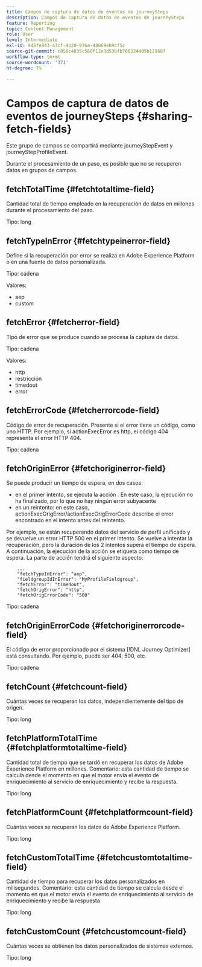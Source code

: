 ```yaml
---
title: Campos de captura de datos de eventos de journeySteps
description: Campos de captura de datos de eventos de journeySteps
feature: Reporting
topic: Content Management
role: User
level: Intermediate
exl-id: 948fe843-47cf-4b20-976a-48069eb9cf5c
source-git-commit: c058c4835c560f12e3d53bfb766324405b12968f
workflow-type: tm+mt
source-wordcount: '371'
ht-degree: 7%

---
```


# Campos de captura de datos de eventos de journeySteps {#sharing-fetch-fields}

Este grupo de campos se compartirá mediante journeyStepEvent y journeyStepProfileEvent.

Durante el procesamiento de un paso, es posible que no se recuperen datos en grupos de campos.

## fetchTotalTime {#fetchtotaltime-field}

Cantidad total de tiempo empleado en la recuperación de datos en millones durante el procesamiento del paso.

Tipo: long

## fetchTypeInError {#fetchtypeinerror-field}

Define si la recuperación por error se realiza en Adobe Experience Platform o en una fuente de datos personalizada.

Tipo: cadena

Valores:
* aep
* custom

## fetchError {#fetcherror-field}

Tipo de error que se produce cuando se procesa la captura de datos.

Tipo: cadena

Valores:
* http
* restricción
* timedout
* error

## fetchErrorCode {#fetcherrorcode-field}

Código de error de recuperación. Presente si el error tiene un código, como uno HTTP. Por ejemplo, si actionExecError es http, el código 404 representa el error HTTP 404.

Tipo: cadena

## fetchOriginError {#fetchoriginerror-field}

Se puede producir un tiempo de espera, en dos casos:

* en el primer intento, se ejecuta la acción . En este caso, la ejecución no ha finalizado, por lo que no hay ningún error subyacente
* en un reintento: en este caso, actionExecOrigError/actionExecOrigErrorCode describe el error encontrado en el intento antes del reintento.

Por ejemplo, se están recuperando datos del servicio de perfil unificado y se devuelve un error HTTP 500 en el primer intento. Se vuelve a intentar la recuperación, pero la duración de los 2 intentos supera el tiempo de espera. A continuación, la ejecución de la acción se etiqueta como tiempo de espera. La parte de acción tendrá el siguiente aspecto:

```
    ...
    "fetchTypeInError": "aep",
    "fieldgroupIdInError": "MyProfileFieldgroup",
    "fetchError": "timedout",
    "fetchOrigError": "http",
    "fetchOrigErrorCode": "500"
```

Tipo: cadena

## fetchOriginErrorCode {#fetchoriginerrorcode-field}

El código de error proporcionado por el sistema [!DNL Journey Optimizer] está consultando. Por ejemplo, puede ser 404, 500, etc.

Tipo: cadena

## fetchCount {#fetchcount-field}

Cuántas veces se recuperan los datos, independientemente del tipo de origen.

Tipo: long

## fetchPlatformTotalTime {#fetchplatformtotaltime-field}

Cantidad total de tiempo que se tardó en recuperar los datos de Adobe Experience Platform en millones. Comentario: esta cantidad de tiempo se calcula desde el momento en que el motor envía el evento de enriquecimiento al servicio de enriquecimiento y recibe la respuesta.

Tipo: long

## fetchPlatformCount {#fetchplatformcount-field}

Cuántas veces se recuperan los datos de Adobe Experience Platform.

Tipo: long

## fetchCustomTotalTime {#fetchcustomtotaltime-field}

Cantidad de tiempo para recuperar los datos personalizados en milisegundos. Comentario: esta cantidad de tiempo se calcula desde el momento en que el motor envía el evento de enriquecimiento al servicio de enriquecimiento y recibe la respuesta

Tipo: long

## fetchCustomCount {#fetchcustomcount-field}

Cuántas veces se obtienen los datos personalizados de sistemas externos.

Tipo: long
